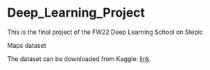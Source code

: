 # Deep_Learning_Project
This is the final project of the FW22 Deep Learning School on Stepic


Maps dataset

The dataset can be downloaded from Kaggle: [link]("https://www.kaggle.com/datasets/vikramtiwari/pix2pix-dataset").
